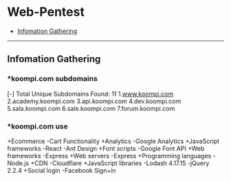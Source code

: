 Web-Pentest
=======================

* [Infomation Gathering](#infomation-gathering)

---

Infomation Gathering
------

### *koompi.com subdomains 
[-] Total Unique Subdomains Found: 11
1.www.koompi.com
2.academy.koompi.com
3.api.koompi.com
4.dev.koompi.com
5.sala.koompi.com
6.sale.koompi.com
7.forum.koompi.com

### *koompi.com use
+Ecommerce
-Cart Functionality
+Analytics
-Google Analytics
+JavaScript frameworks
-React
-Ant Design
+Font scripts
-Google Font API
+Web frameworks
-Express
+Web servers
-Express
+Programming languages
-Node.js
+CDN
-Cloudflare
+JavaScript libraries
-Lodash 4.17.15
-jQuery 2.2.4
+Social login
-Facebook Sign+in
